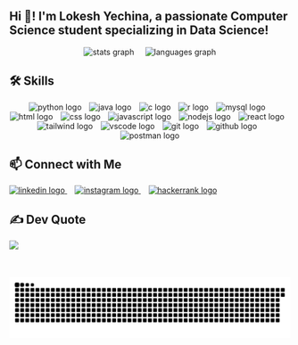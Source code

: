 <h2 align="left">Hi 👋! I'm Lokesh Yechina, a passionate Computer Science student specializing in Data Science!</h2>

<div align="center">
  <img src="https://github-readme-stats.vercel.app/api?username=YechinaLokesh&hide_title=false&hide_rank=false&show_icons=true&include_all_commits=true&count_private=true&disable_animations=false&theme=dracula&locale=en&hide_border=false" height="150" alt="stats graph" />
  <img width="12" />
  <img src="https://github-readme-stats.vercel.app/api/top-langs?username=YechinaLokesh&locale=en&hide_title=false&layout=compact&card_width=320&langs_count=5&theme=dracula&hide_border=false" height="150" alt="languages graph" />
</div>

## 🛠 Skills

<div align="center">
  <img src="https://skillicons.dev/icons?i=python" height="30" alt="python logo" />
  <img width="6" />
  <img src="https://skillicons.dev/icons?i=java" height="30" alt="java logo" />
  <img width="6" />
  <img src="https://skillicons.dev/icons?i=c" height="30" alt="c logo" />
  <img width="6" />
  <img src="https://skillicons.dev/icons?i=r" height="30" alt="r logo" />
  <img width="6" />
  <img src="https://skillicons.dev/icons?i=mysql" height="30" alt="mysql logo" />
  <img width="6" />
  <img src="https://skillicons.dev/icons?i=html" height="30" alt="html logo" />
  <img width="6" />
  <img src="https://skillicons.dev/icons?i=css" height="30" alt="css logo" />
  <img width="6" />
  <img src="https://skillicons.dev/icons?i=js" height="30" alt="javascript logo" />
  <img width="6" />
  <img src="https://skillicons.dev/icons?i=nodejs" height="30" alt="nodejs logo" />
  <img width="6" />
  <img src="https://skillicons.dev/icons?i=react" height="30" alt="react logo" />
  <img width="6" />
  <img src="https://skillicons.dev/icons?i=tailwind" height="30" alt="tailwind logo" />
  <img width="6" />
  <img src="https://skillicons.dev/icons?i=vscode" height="30" alt="vscode logo" />
  <img width="6" />
  <img src="https://skillicons.dev/icons?i=git" height="30" alt="git logo" />
  <img width="6" />
  <img src="https://skillicons.dev/icons?i=github" height="30" alt="github logo" />
  <img width="6" />
  <img src="https://skillicons.dev/icons?i=postman" height="30" alt="postman logo" />
</div>

## 📫 Connect with Me

<div align="left">
  <a href="https://www.linkedin.com/in/lokeshyechina" target="_blank">
    <img src="https://img.shields.io/static/v1?message=LinkedIn&logo=linkedin&label=&color=0077B5&logoColor=white&labelColor=&style=for-the-badge" height="30" alt="linkedin logo" />
  </a>
  <img width="10" />
  <a href="https://www.instagram.com/lokesh_yechina" target="_blank">
    <img src="https://img.shields.io/static/v1?message=Instagram&logo=instagram&label=&color=E4405F&logoColor=white&labelColor=&style=for-the-badge" height="30" alt="instagram logo" />
  </a>
  <img width="10" />
  <a href="https://www.hackerrank.com/lokeshyechina" target="_blank">
    <img src="https://img.shields.io/static/v1?message=HackerRank&logo=hackerrank&label=&color=2EC866&logoColor=white&labelColor=&style=for-the-badge" height="30" alt="hackerrank logo" />
  </a>
</div>

## ✍️ Dev Quote

![](https://quotes-github-readme.vercel.app/api?type=horizontal&theme=dracula)

##

<br clear="both">
<div align="center">
<img src="https://raw.githubusercontent.com/AKASH722/AKASH722/output/snake.svg" alt="Snake animation" />
</div>
